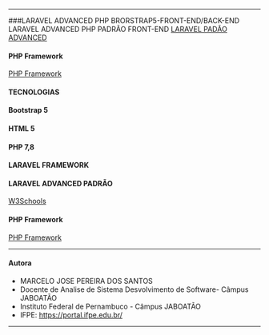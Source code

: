 -------------------------------------------------------------------------------------------------
###LARAVEL ADVANCED PHP BRORSTRAP5-FRONT-END/BACK-END
 LARAVEL ADVANCED PHP PADRÃO FRONT-END
[LARAVEL PADÃO ADVANCED](https://www.w3schools.com/bootstrap/bootstrap_ver.asp)
#### PHP Framework 
[PHP Framework ](https://laravel.com/)
#### TECNOLOGIAS
#### Bootstrap 5
#### HTML 5
#### PHP 7,8 
#### LARAVEL FRAMEWORK
 
#### LARAVEL ADVANCED PADRÃO 
[W3Schools](https://www.w3schools.com/bootstrap/bootstrap_ver.asp)
#### PHP Framework 
[PHP Framework ](https://laravel.com/)


-------------------------------------------------------------------------------------------------
#### Autora
- MARCELO JOSE PEREIRA DOS SANTOS
- Docente de Analise de Sistema Desvolvimento de Software- Câmpus JABOATÃO
- Instituto Federal de Pernambuco - Câmpus JABOATÃO
- IFPE: https://portal.ifpe.edu.br/
-------------------------------------------------------------------------------------------------
